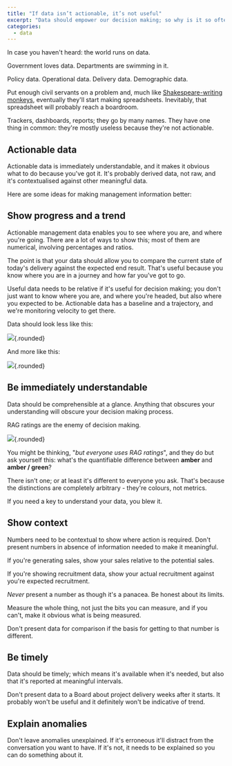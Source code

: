 ```yaml
---
title: "If data isn’t actionable, it’s not useful"
excerpt: "Data should empower our decision making; so why is it so often useless?"
categories:
  - data
---
```


In case you haven't heard: the world runs on data.

Government loves data. Departments are swimming in it.

Policy data. Operational data. Delivery data. Demographic data.

Put enough civil servants on a problem and, much like [Shakespeare-writing monkeys](https://en.m.wikipedia.org/wiki/Infinite_monkey_theorem), eventually they'll start making spreadsheets. Inevitably, that spreadsheet will probably reach a boardroom.

Trackers, dashboards, reports; they go by many names. They have one thing in common: they're mostly useless because they're not actionable.

## Actionable data

Actionable data is immediately understandable, and it makes it obvious what to do because you've got it. It's probably derived data, not raw, and it's contextualised against other meaningful data.

Here are some ideas for making management information better:

## Show progress and a trend

Actionable management data enables you to see where you are, and where you're going. There are a lot of ways to show this; most of them are numerical, involving percentages and ratios.

The point is that your data should allow you to compare the current state of today's delivery against the expected end result. That's useful because you know where you are in a journey and how far you've got to go.

Useful data needs to be relative if it's useful for decision making; you don't just want to know where you are, and where you're headed, but also where you expected to be. Actionable data has a baseline and a trajectory, and we're monitoring velocity to get there.

Data should look less like this:

![](/assets/images/posts/2016/04/23/actionable-data/actionable-data-1.jpg){.rounded}

And more like this:

![](/assets/images/posts/2016/04/23/actionable-data/actionable-data-2.jpg){.rounded}


## Be immediately understandable

Data should be comprehensible at a glance. Anything that obscures your understanding will obscure your decision making process.

RAG ratings are the enemy of decision making.

![](/assets/images/posts/2016/04/23/actionable-data/actionable-data-3.jpg){.rounded}

You might be thinking, "*but everyone uses RAG ratings*", and they do but ask yourself this: what's the quantifiable difference between **amber** and **amber / green**?

There isn't one; or at least it's different to everyone you ask. That's because the distinctions are completely arbitrary - they're colours, not metrics.

If you need a key to understand your data, you blew it.

## Show context

Numbers need to be contextual to show where action is required. Don't present numbers in absence of information needed to make it meaningful.

If you're generating sales, show your sales relative to the potential sales.

If you're showing recruitment data, show your actual recruitment against you're expected recruitment.

*Never* present a number as though it's a panacea. Be honest about its limits.

Measure the whole thing, not just the bits you can measure, and if you can't, make it obvious what is being measured.

Don't present data for comparison if the basis for getting to that number is different.

## Be timely

Data should be timely; which means it's available when it's needed, but also that it's reported at meaningful intervals.

Don't present data to a Board about project delivery weeks after it starts. It probably won't be useful and it definitely won't be indicative of trend.

## Explain anomalies

Don't leave anomalies unexplained. If it's erroneous it'll distract from the conversation you want to have. If it's not, it needs to be explained so you can do something about it.